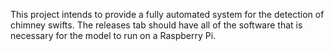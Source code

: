This project intends to provide a fully automated system for the detection of chimney swifts. The releases tab should have all of the software that is necessary for the model to run on a Raspberry Pi.
